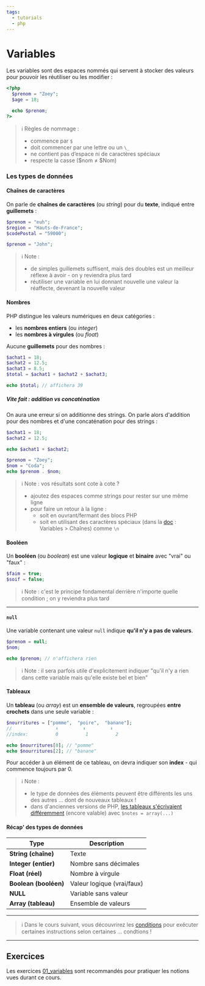 ```yaml
---
tags:
  - tutorials
  - php
---
```


# Variables

Les variables sont des espaces nommés qui servent à stocker des valeurs pour pouvoir les réutiliser ou les modifier :

```php
<?php
  $prenom = "Zoey";
  $age = 18;

  echo $prenom;
?>
```

> ℹ️ Règles de nommage :
>
> - commence par `$`
> - doit commencer par une lettre ou un `\_`
> - ne contient pas d’espace ni de caractères spéciaux
> - respecte la casse ($nom ≠ $Nom)

### Les types de données

#### Chaînes de caractères

On parle de **chaînes de caractères** (ou _string_) pour du **texte**, indiqué entre **guillemets** :

```php
$prenom = "euh";
$region = "Hauts-de-France";
$codePostal = "59000";

$prenom = "John";
```

> ℹ️ Note :
>
> - de simples guillemets suffisent, mais des doubles est un meilleur réflexe à avoir - on y reviendra plus tard
> - réutiliser une variable en lui donnant nouvelle une valeur la réaffecte, devenant la nouvelle valeur

#### Nombres

PHP distingue les valeurs numériques en deux catégories :

- les **nombres entiers** (ou _integer_)
- les **nombres à virgules** (ou _float_)

Aucune **guillemets** pour des nombres :

```php
$achat1 = 18;
$achat2 = 12.5;
$achat3 = 8.5;
$total = $achat1 + $achat2 + $achat3;

echo $total; // affichera 39
```

##### Vite fait : addition vs concaténation

On aura une erreur si on additionne des strings. On parle alors d'addition pour des nombres et d'une concaténation pour des strings :

```php
$achat1 = 18;
$achat2 = 12.5;

echo $achat1 + $achat2;

$prenom = "Zoey";
$nom = "Coda";
echo $prenom . $nom;
```

> ℹ️ Note : vos résultats sont cote à cote ?
>
> - ajoutez des espaces comme strings pour rester sur une même ligne
> - pour faire un retour à la ligne :
>   - soit en ouvrant/fermant des blocs PHP
>   - soit en utilisant des caractères spéciaux (dans la [doc](https://www.php.net/manual/fr/language.types.string.php) : Variables > Chaînes) comme `\n`

#### Booléen

Un **booléen** (ou _boolean_) est une valeur **logique** et **binaire** avec "vrai" ou "faux" :

```php
$faim = true;
$soif = false;
```

> ℹ️ Note : c'est le principe fondamental derrière n'importe quelle condition ; on y reviendra plus tard

---

#### `null`

Une variable contenant une valeur `null` indique **qu'il n'y a pas de valeurs**.

```php
$prenom = null;
$nom;

echo $prenom; // n'affichera rien
```

> ℹ️ Note : il sera parfois utile d'explicitement indiquer "qu'il n'y a rien dans cette variable mais qu'elle existe bel et bien"

#### Tableaux

Un **tableau** (ou _array_) est un **ensemble de valeurs**, regroupées **entre crochets** dans une seule variable :

```php
$nourritures = ["pomme",  "poire",  "banane"];
//                ⬆         ⬆         ⬆
//index:          0          1          2

echo $nourritures[0]; // "pomme"
echo $nourritures[2]; // "banane"
```

Pour accéder à un élément de ce tableau, on devra indiquer son **index** - qui commence toujours par 0.

> ℹ️ Note :
>
> - le type de données des éléments peuvent être différents les uns des autres ... dont de nouveaux tableaux !
> - dans d'anciennes versions de PHP, [les tableaux s'écrivaient différemment](https://www.php.net/manual/fr/language.types.array.php) (encore valable) avec `$notes = array(...)`

#### Récap' des types de données

| Type                  | Description                |
| --------------------- | -------------------------- |
| **String (chaîne)**   | Texte                      |
| **Integer (entier)**  | Nombre sans décimales      |
| **Float (réel)**      | Nombre à virgule           |
| **Boolean (booléen)** | Valeur logique (vrai/faux) |
| **NULL**              | Variable sans valeur       |
| **Array (tableau)**   | Ensemble de valeurs        |

---

> ℹ️ Dans le cours suivant, vous découvrirez les [conditions](./02_conditions.md) pour exécuter certaines instructions selon certaines ... condtions !

---

## Exercices

Les exercices [01_variables](https://github.com/association-z-code-emploi/exercices-php/tree/main/01_variables) sont recommandés pour pratiquer les notions vues durant ce cours.
